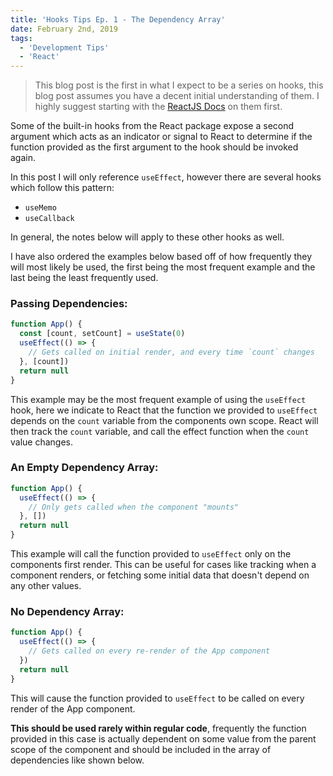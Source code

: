 ```yaml
---
title: 'Hooks Tips Ep. 1 - The Dependency Array'
date: February 2nd, 2019
tags:
  - 'Development Tips'
  - 'React'
---
```


> This blog post is the first in what I expect to be a series on hooks, this
> blog post assumes you have a decent initial understanding of them. I highly
> suggest starting with the
> [ReactJS Docs](https://reactjs.org/docs/hooks-intro.html) on them first.

Some of the built-in hooks from the React package expose a second argument which
acts as an indicator or signal to React to determine if the function provided as
the first argument to the hook should be invoked again.

In this post I will only reference `useEffect`, however there are several hooks
which follow this pattern:

- `useMemo`
- `useCallback`

In general, the notes below will apply to these other hooks as well.

I have also ordered the examples below based off of how frequently they will
most likely be used, the first being the most frequent example and the last
being the least frequently used.

### Passing Dependencies:

```jsx
function App() {
  const [count, setCount] = useState(0)
  useEffect(() => {
    // Gets called on initial render, and every time `count` changes
  }, [count])
  return null
}
```

This example may be the most frequent example of using the `useEffect` hook,
here we indicate to React that the function we provided to `useEffect` depends
on the `count` variable from the components own scope. React will then track the
`count` variable, and call the effect function when the `count` value changes.

### An Empty Dependency Array:

```jsx
function App() {
  useEffect(() => {
    // Only gets called when the component "mounts"
  }, [])
  return null
}
```

This example will call the function provided to `useEffect` only on the
components first render. This can be useful for cases like tracking when a
component renders, or fetching some initial data that doesn't depend on any
other values.

### No Dependency Array:

```jsx
function App() {
  useEffect(() => {
    // Gets called on every re-render of the App component
  })
  return null
}
```

This will cause the function provided to `useEffect` to be called on every
render of the App component.

**This should be used rarely within regular code**, frequently the function
provided in this case is actually dependent on some value from the parent scope
of the component and should be included in the array of dependencies like shown
below.
